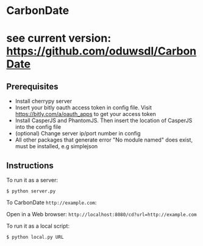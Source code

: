 # CarbonDate
# see current version: https://github.com/oduwsdl/CarbonDate 

## Prerequisites

* Install cherrypy server
* Insert your bitly oauth access token in config file. Visit https://bitly.com/a/oauth_apps to get your access token
* Install CasperJS and PhantomJS. Then insert the location of CasperJS into the config file
* (optional) Change server ip/port number in config
* All other packages that generate error "No module named" does exist, must be installed, e.g simplejson

## Instructions

To run it as a server:

```
$ python server.py
```
To CarbonDate `http://example.com`:

Open in a Web browser: `http://localhost:8080/cd?url=http://example.com`

To run it as a local script:

```
$ python local.py URL
```
